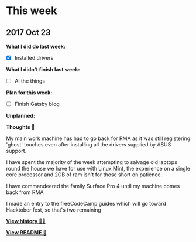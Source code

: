 # This week

## 2017 Oct 23

**What I did do last week:**

- [x] Installed drivers

**What I didn't finish last week:**

- [ ] Al the things

**Plan for this week:**

- [ ] Finish Gatsby blog

**Unplanned:**


**Thoughts 💭**

My main work machine has had to go back for RMA as it was still registering 'ghost' touches even after installing all the drivers supplied by ASUS support.

I have spent the majority of the week attempting to salvage old laptops round the house we have for use with Linux Mint, the experience on a single core processor and 2GB of ram isn't for those short on patience.

I have commandeered the family Surface Pro 4 until my machine comes back from RMA 

I made an entry to the freeCodeCamp guides which will go toward Hacktober fest, so that's two remaining

**[View history 👵👴](history.md#history)**

**[View README 👀](README.md#personal-goals)**

<!-- links -->

